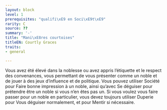 ```yaml
---
layout: block
level: 1
prerequisites: "qualifi\xE9 en Soci\xE9t\xE9"
rarity: C
source: ??
summary: '-'
title: "Mani\xE8res courtoises"
titleEN: Courtly Graces
traits:
- general

---
```


<p>Vous avez été élevé dans la noblesse ou avez appris l’étiquette et le respect des convenances, vous permettant de vous présenter comme un noble et de jouer à des jeux d’influence et de politique. Vous pouvez utiliser Société pour Faire bonne impression à un noble, ainsi qu’avec Se déguiser pour prétendre être un noble si vous n’en êtes pas un. Si vous voulez vous faire passer pour un noble en particulier, vous devez toujours utiliser Duperie pour Vous déguiser normalement, et pour Mentir si nécessaire.</p>